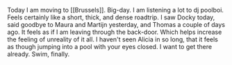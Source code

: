 Today I am moving to [[Brussels]]. Big-day. I am listening a lot to dj poolboi. Feels certainly like a short, thick, and dense roadtrip. I saw Docky today, said goodbye to Maura and Martijn yesterday, and Thomas a couple of days ago. It feels as if I am leaving through the back-door. Which helps increase the feeling of unreality of it all. I haven't seen Alicia in so long, that it feels as though jumping into a pool with your eyes closed. I  want to get there already. Swim, finally. 

